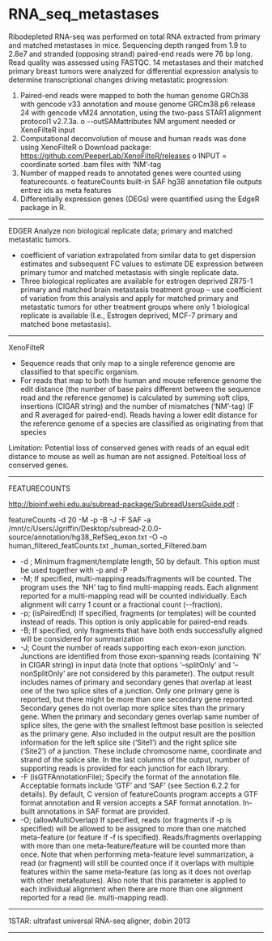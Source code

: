 # RNA_seq_metastases
Ribodepleted RNA-seq was performed on total RNA extracted from primary and matched metastases in mice. Sequencing depth ranged from 1.9 to 2.8e7 and stranded (opposing strand) paired-end reads were 76 bp long. Read quality was assessed using FASTQC.
14 metastases and their matched primary breast tumors were analyzed for differential expression analysis to determine transcriptional changes driving metastatic progression:
1.	Paired-end reads were mapped to both the human genome GRCh38 with gencode v33 annotation and mouse genome GRCm38.p6 release 24 with gencode vM24 annotation, using the two-pass STAR1 alignment protocol1 v2.7.3a.
o	--outSAMattributes NM argument needed or XenoFilteR input
2.	Computational deconvolution of mouse and human reads was done using XenoFilteR
o	Download package: https://github.com/PeeperLab/XenoFilteR/releases
o	INPUT = coordinate sorted .bam files with ‘NM’-tag
3.	Number of mapped reads to annotated genes were counted using featurecounts.
o	featureCounts built-in SAF hg38 annotation file outputs entrez ids as meta features
4.	Differentially expression genes (DEGs) were quantified using the EdgeR package in R.
---------------------------------------------------------------------------------------------------------------------------
EDGER
Analyze non biological replicate data; primary and matched metastatic tumors. 
  - coefficient of variation extrapolated from similar data to get dispersion estimates and subsequent FC values to estimate DE expression between primary tumor and matched metastasis with single replicate data. 
  - Three biological replicates are available for estrogen deprived ZR75-1 primary and matched brain metastasis treatment group – use coefficient of variation from this analysis and apply for matched primary and metastatic tumors for other treatment groups where only 1 biological replicate is available (I.e., Estrogen deprived, MCF-7 primary and matched bone metastasis).

---------------------------------------------------------------------------------------------------------------------------
XenoFilteR
- Sequence reads that only map to a single reference genome are classified to that specific organism.
- For reads that map to both the human and mouse reference genome the edit distance (the number of base pairs different between the sequence read and the reference genome) is calculated by summing soft clips, insertions (CIGAR string) and the number of mismatches (‘NM’-tag) (F and R averaged for paired-end). Reads having a lower edit distance for the reference genome of a species are classified as originating from that species

Limitation: Potential loss of conserved genes with reads of an equal edit distance to mouse as well as human are not assigned. Poteltioal loss of conserved genes.


---------------------------------------------------------------------------------------------------------------------------
FEATURECOUNTS 

http://bioinf.wehi.edu.au/subread-package/SubreadUsersGuide.pdf :

featureCounts -d 20 -M -p -B -J -F SAF -a /mnt/c/Users/Jgriffin/Desktop/subread-2.0.0-source/annotation/hg38_RefSeq_exon.txt -O -o human_filtered_featCounts.txt _human_sorted_Filtered.bam  

- -d <int>; Minimum fragment/template length, 50 by default. This option must be used together with -p and -P
- -M; If specified, multi-mapping reads/fragments will be counted. The program uses the ‘NH’ tag to find multi-mapping reads. Each alignment reported for a multi-mapping read will be counted individually. Each alignment will carry 1 count or a fractional count (--fraction).
- -p; (isPairedEnd) If specified, fragments (or templates) will be counted instead of reads. This option is only applicable for paired-end reads.
- -B; If specified, only fragments that have both ends successfully aligned will be considered for summarization
- -J; Count the number of reads supporting each exon-exon junction. Junctions are identified from those exon-spanning reads (containing ‘N’ in CIGAR string) in input data (note that options ‘–splitOnly’ and ‘–nonSplitOnly’ are not considered by this parameter). The output result includes names of primary and secondary genes that overlap at least one of the two splice sites of a junction. Only one primary gene is reported, but there might be more than one secondary gene reported. Secondary genes do not overlap more splice sites than the primary gene. When the primary and secondary genes overlap same number of splice sites, the gene with the smallest leftmost base position is selected as the primary gene. Also included in the output result are the position information for the left splice site (‘Site1’) and the right splice site (‘Site2’) of a junction. These include chromosome name, coordinate and strand of the splice site. In the last columns of the output, number of supporting reads is provided for each junction for each library.
- -F (isGTFAnnotationFile); Specify the format of the annotation file. Acceptable formats include ‘GTF’ and ‘SAF’ (see Section 6.2.2 for details). By default, C version of featureCounts program accepts a GTF format annotation and R version accepts a SAF format annotation. In-built annotations in SAF format are provided.
- -O; (allowMultiOverlap) If specified, reads (or fragments if -p is specified) will be allowed to be assigned to more than one matched meta-feature (or feature if -f is specified). Reads/fragments overlapping with more than one meta-feature/feature will be counted more than once. Note that when performing meta-feature level summarization, a read (or fragment) will still be counted once if it overlaps with multiple features within the same meta-feature (as long as it does not overlap with other metafeatures). Also note that this parameter is applied to each individual alignment when there are more than one alignment reported for a read (ie. multi-mapping read).


---------------------------------------------------------------------------------------------------------------------------



1STAR: ultrafast universal RNA-seq aligner, dobin 2013

---------------------------------------------------------------------------------------------------------------------------

